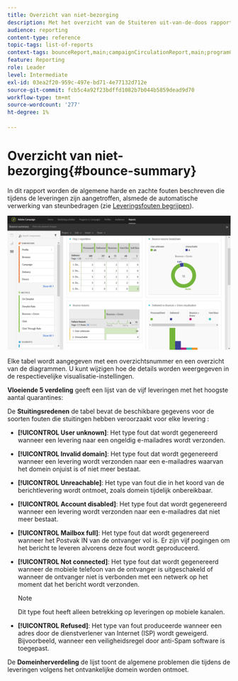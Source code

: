 ```yaml
---
title: Overzicht van niet-bezorging
description: Met het overzicht van de Stuiteren uit-van-de-doos rapport, leer over de status van uw verzonden campagnes en fouten zij kunnen hebben ontmoet.
audience: reporting
content-type: reference
topic-tags: list-of-reports
context-tags: bounceReport,main;campaignCirculationReport,main;programCirculationReport,main
feature: Reporting
role: Leader
level: Intermediate
exl-id: 03ea2f20-959c-497e-bd71-4e77132d712e
source-git-commit: fcb5c4a92f23bdffd1082b7b044b5859dead9d70
workflow-type: tm+mt
source-wordcount: '277'
ht-degree: 1%

---
```


# Overzicht van niet-bezorging{#bounce-summary}

In dit rapport worden de algemene harde en zachte fouten beschreven die tijdens de leveringen zijn aangetroffen, alsmede de automatische verwerking van steunbedragen (zie [Leveringsfouten begrijpen](../../sending/using/understanding-delivery-failures.md)).

![](assets/campaign_reports_bounces.png)

Elke tabel wordt aangegeven met een overzichtsnummer en een overzicht van de diagrammen. U kunt wijzigen hoe de details worden weergegeven in de respectievelijke visualisatie-instellingen.

**Vloeiende 5 verdeling** geeft een lijst van de vijf leveringen met het hoogste aantal quarantines:

De **Stuitingsredenen** de tabel bevat de beschikbare gegevens voor de soorten fouten die stuitingen hebben veroorzaakt voor elke levering :

* **[!UICONTROL User unknown]**: Het type fout dat wordt gegenereerd wanneer een levering naar een ongeldig e-mailadres wordt verzonden.
* **[!UICONTROL Invalid domain]**: Het type fout dat wordt gegenereerd wanneer een levering wordt verzonden naar een e-mailadres waarvan het domein onjuist is of niet meer bestaat.
* **[!UICONTROL Unreachable]**: Het type van fout die in het koord van de berichtlevering wordt ontmoet, zoals domein tijdelijk onbereikbaar.
* **[!UICONTROL Account disabled]**: Het type fout dat wordt gegenereerd wanneer een levering wordt verzonden naar een e-mailadres dat niet meer bestaat.
* **[!UICONTROL Mailbox full]**: Het type fout dat wordt gegenereerd wanneer het Postvak IN van de ontvanger vol is. Er zijn vijf pogingen om het bericht te leveren alvorens deze fout wordt geproduceerd.
* **[!UICONTROL Not connected]**: Het type fout dat wordt gegenereerd wanneer de mobiele telefoon van de ontvanger is uitgeschakeld of wanneer de ontvanger niet is verbonden met een netwerk op het moment dat het bericht wordt verzonden.

   >[!NOTE]
   >
   >Dit type fout heeft alleen betrekking op leveringen op mobiele kanalen.

* **[!UICONTROL Refused]**: Het type van fout produceerde wanneer een adres door de dienstverlener van Internet (ISP) wordt geweigerd. Bijvoorbeeld, wanneer een veiligheidsregel door anti-Spam software is toegepast.

De **Domeinherverdeling** de lijst toont de algemene problemen die tijdens de leveringen volgens het ontvankelijke domein worden ontmoet.
